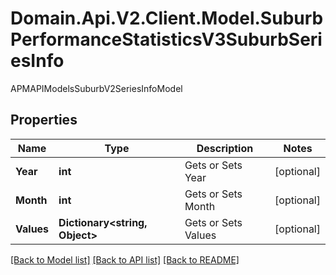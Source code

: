# Domain.Api.V2.Client.Model.SuburbPerformanceStatisticsV3SuburbSeriesInfo
APMAPIModelsSuburbV2SeriesInfoModel
## Properties

Name | Type | Description | Notes
------------ | ------------- | ------------- | -------------
**Year** | **int** | Gets or Sets Year | [optional] 
**Month** | **int** | Gets or Sets Month | [optional] 
**Values** | **Dictionary&lt;string, Object&gt;** | Gets or Sets Values | [optional] 

[[Back to Model list]](../README.md#documentation-for-models) [[Back to API list]](../README.md#documentation-for-api-endpoints) [[Back to README]](../README.md)

